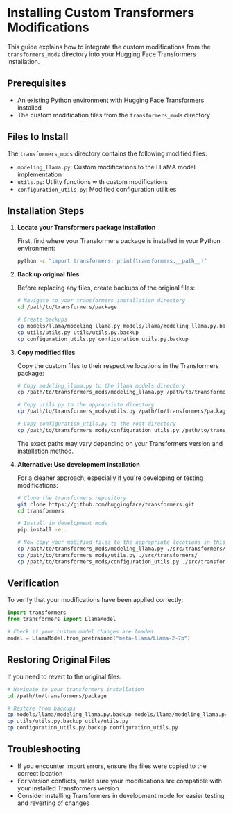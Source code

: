 # Installing Custom Transformers Modifications

This guide explains how to integrate the custom modifications from the `transformers_mods` directory into your Hugging Face Transformers installation.

## Prerequisites

- An existing Python environment with Hugging Face Transformers installed
- The custom modification files from the `transformers_mods` directory

## Files to Install

The `transformers_mods` directory contains the following modified files:

- `modeling_llama.py`: Custom modifications to the LLaMA model implementation
- `utils.py`: Utility functions with custom modifications
- `configuration_utils.py`: Modified configuration utilities

## Installation Steps

1. **Locate your Transformers package installation**

   First, find where your Transformers package is installed in your Python environment:

   ```bash
   python -c "import transformers; print(transformers.__path__)"
   ```

2. **Back up original files**

   Before replacing any files, create backups of the original files:

   ```bash
   # Navigate to your transformers installation directory
   cd /path/to/transformers/package
   
   # Create backups
   cp models/llama/modeling_llama.py models/llama/modeling_llama.py.backup
   cp utils/utils.py utils/utils.py.backup  
   cp configuration_utils.py configuration_utils.py.backup
   ```

3. **Copy modified files**

   Copy the custom files to their respective locations in the Transformers package:

   ```bash
   # Copy modeling_llama.py to the llama models directory
   cp /path/to/transformers_mods/modeling_llama.py /path/to/transformers/package/models/llama/
   
   # Copy utils.py to the appropriate directory
   cp /path/to/transformers_mods/utils.py /path/to/transformers/package/utils/
   
   # Copy configuration_utils.py to the root directory
   cp /path/to/transformers_mods/configuration_utils.py /path/to/transformers/package/
   ```

   The exact paths may vary depending on your Transformers version and installation method.

4. **Alternative: Use development installation**

   For a cleaner approach, especially if you're developing or testing modifications:

   ```bash
   # Clone the transformers repository
   git clone https://github.com/huggingface/transformers.git
   cd transformers
   
   # Install in development mode
   pip install -e .
   
   # Now copy your modified files to the appropriate locations in this directory
   cp /path/to/transformers_mods/modeling_llama.py ./src/transformers/models/llama/
   cp /path/to/transformers_mods/utils.py ./src/transformers/
   cp /path/to/transformers_mods/configuration_utils.py ./src/transformers/
   ```

## Verification

To verify that your modifications have been applied correctly:

```python
import transformers
from transformers import LlamaModel

# Check if your custom model changes are loaded
model = LlamaModel.from_pretrained("meta-llama/Llama-2-7b")
```

## Restoring Original Files

If you need to revert to the original files:

```bash
# Navigate to your transformers installation
cd /path/to/transformers/package

# Restore from backups
cp models/llama/modeling_llama.py.backup models/llama/modeling_llama.py
cp utils/utils.py.backup utils/utils.py
cp configuration_utils.py.backup configuration_utils.py
```

## Troubleshooting

- If you encounter import errors, ensure the files were copied to the correct location
- For version conflicts, make sure your modifications are compatible with your installed Transformers version
- Consider installing Transformers in development mode for easier testing and reverting of changes 